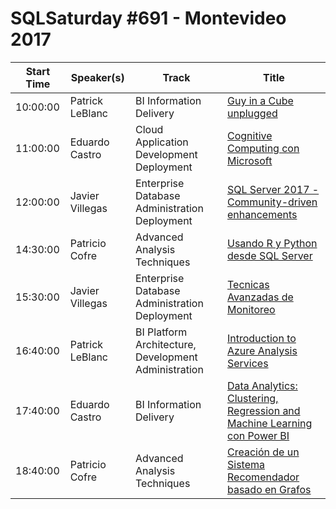 # SQLSaturday #691 - Montevideo 2017
Start Time|Speaker(s)|Track|Title
---|---|---|---
10:00:00|Patrick LeBlanc|BI Information Delivery|[Guy in a Cube unplugged](70506.md)
11:00:00|Eduardo Castro|Cloud Application Development  Deployment|[Cognitive Computing con Microsoft](67921.md)
12:00:00|Javier Villegas|Enterprise Database Administration  Deployment|[SQL Server 2017 - Community-driven enhancements](67898.md)
14:30:00|Patricio Cofre|Advanced Analysis Techniques|[Usando R y Python desde SQL Server](67913.md)
15:30:00|Javier Villegas|Enterprise Database Administration  Deployment|[Tecnicas Avanzadas de Monitoreo](67900.md)
16:40:00|Patrick LeBlanc|BI Platform Architecture, Development  Administration|[Introduction to Azure Analysis Services](70505.md)
17:40:00|Eduardo Castro|BI Information Delivery|[Data Analytics: Clustering, Regression and Machine Learning con  Power BI](67919.md)
18:40:00|Patricio Cofre|Advanced Analysis Techniques|[Creación de un Sistema Recomendador basado en Grafos](67914.md)
